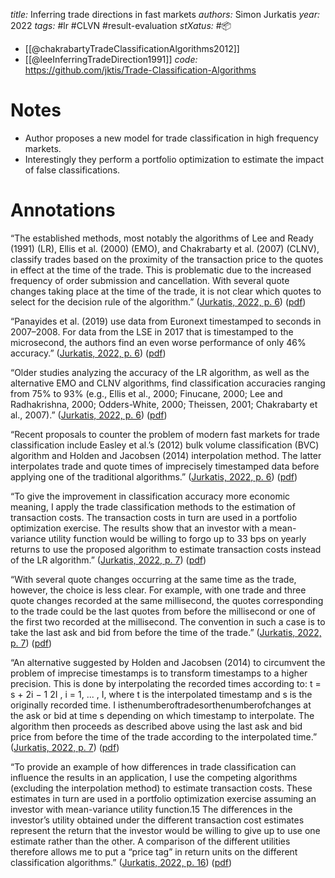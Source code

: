*title:* Inferring trade directions in fast markets
*authors:* Simon Jurkatis
*year:* 2022
*tags:* #lr #CLVN #result-evaluation
*stXatus:* #📦 
- [[@chakrabartyTradeClassificationAlgorithms2012]]
- [[@leeInferringTradeDirection1991]]
*code:* https://github.com/jktis/Trade-Classification-Algorithms
# Notes 
- Author proposes a new model for trade classification in high frequency markets.
- Interestingly they perform a portfolio optimization to estimate the impact of false classifications.
# Annotations
“The established methods, most notably the algorithms of Lee and Ready (1991) (LR), Ellis et al. (2000) (EMO), and Chakrabarty et al. (2007) (CLNV), classify trades based on the proximity of the transaction price to the quotes in effect at the time of the trade. This is problematic due to the increased frequency of order submission and cancellation. With several quote changes taking place at the time of the trade, it is not clear which quotes to select for the decision rule of the algorithm.” ([Jurkatis, 2022, p. 6](zotero://select/library/items/Z26775ZB)) ([pdf](zotero://open-pdf/library/items/WK7RAQ9I?page=2&annotation=VPZTID52))

“Panayides et al. (2019) use data from Euronext timestamped to seconds in 2007–2008. For data from the LSE in 2017 that is timestamped to the microsecond, the authors find an even worse performance of only 46% accuracy.” ([Jurkatis, 2022, p. 6](zotero://select/library/items/Z26775ZB)) ([pdf](zotero://open-pdf/library/items/WK7RAQ9I?page=2&annotation=758Q9FZ6))

“Older studies analyzing the accuracy of the LR algorithm, as well as the alternative EMO and CLNV algorithms, find classification accuracies ranging from 75% to 93% (e.g., Ellis et al., 2000; Finucane, 2000; Lee and Radhakrishna, 2000; Odders-White, 2000; Theissen, 2001; Chakrabarty et al., 2007).” ([Jurkatis, 2022, p. 6](zotero://select/library/items/Z26775ZB)) ([pdf](zotero://open-pdf/library/items/WK7RAQ9I?page=2&annotation=L5WFVRKN))

“Recent proposals to counter the problem of modern fast markets for trade classification include Easley et al.’s (2012) bulk volume classification (BVC) algorithm and Holden and Jacobsen (2014) interpolation method. The latter interpolates trade and quote times of imprecisely timestamped data before applying one of the traditional algorithms.” ([Jurkatis, 2022, p. 6](zotero://select/library/items/Z26775ZB)) ([pdf](zotero://open-pdf/library/items/WK7RAQ9I?page=2&annotation=V3YNQ98Z))

“To give the improvement in classification accuracy more economic meaning, I apply the trade classification methods to the estimation of transaction costs. The transaction costs in turn are used in a portfolio optimization exercise. The results show that an investor with a mean-variance utility function would be willing to forgo up to 33 bps on yearly returns to use the proposed algorithm to estimate transaction costs instead of the LR algorithm.” ([Jurkatis, 2022, p. 7](zotero://select/library/items/Z26775ZB)) ([pdf](zotero://open-pdf/library/items/WK7RAQ9I?page=3&annotation=468CHMK5))

“With several quote changes occurring at the same time as the trade, however, the choice is less clear. For example, with one trade and three quote changes recorded at the same millisecond, the quotes corresponding to the trade could be the last quotes from before the millisecond or one of the first two recorded at the millisecond. The convention in such a case is to take the last ask and bid from before the time of the trade.” ([Jurkatis, 2022, p. 7](zotero://select/library/items/Z26775ZB)) ([pdf](zotero://open-pdf/library/items/WK7RAQ9I?page=3&annotation=MKU6NEG7))

“An alternative suggested by Holden and Jacobsen (2014) to circumvent the problem of imprecise timestamps is to transform timestamps to a higher precision. This is done by interpolating the recorded times according to: t = s + 2i − 1 2I , i = 1, ... , I, where t is the interpolated timestamp and s is the originally recorded time. I isthenumberoftradesorthenumberofchanges at the ask or bid at time s depending on which timestamp to interpolate. The algorithm then proceeds as described above using the last ask and bid price from before the time of the trade according to the interpolated time.” ([Jurkatis, 2022, p. 7](zotero://select/library/items/Z26775ZB)) ([pdf](zotero://open-pdf/library/items/WK7RAQ9I?page=3&annotation=R7TYV8PH))

“To provide an example of how differences in trade classification can influence the results in an application, I use the competing algorithms (excluding the interpolation method) to estimate transaction costs. These estimates in turn are used in a portfolio optimization exercise assuming an investor with mean-variance utility function.15 The differences in the investor’s utility obtained under the different transaction cost estimates represent the return that the investor would be willing to give up to use one estimate rather than the other. A comparison of the different utilities therefore allows me to put a “price tag” in return units on the different classification algorithms.” ([Jurkatis, 2022, p. 16](zotero://select/library/items/Z26775ZB)) ([pdf](zotero://open-pdf/library/items/WK7RAQ9I?page=12&annotation=JPXVICPZ))